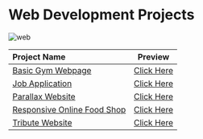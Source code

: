 # Web Development Projects
![web](https://github.com/kishanrajput23/Web-Development-Project/assets/70385488/2f95b3c2-4cd6-4d0a-a8d1-30defd66681f)

|  Project Name  |  Preview  |
|:---------------|:---------:|
|  [Basic Gym Webpage](https://github.com/kishanrajput23/Web-Development-Project/tree/main/Projects/Gym_Webpage)  |  [Click Here](https://github.com/kishanrajput23/Web-Development-Project/blob/main/Projects/Gym_Webpage/README.md)  |
|  [Job Application](https://github.com/kishanrajput23/Web-Development-Project/tree/main/Projects/Job_Application)  |  [Click Here](https://github.com/kishanrajput23/Web-Development-Project/blob/main/Projects/Job_Application/README.md)  |
|  [Parallax Website](https://github.com/kishanrajput23/Web-Development-Project/tree/main/Projects/Parallax_Website)  |  [Click Here](https://github.com/kishanrajput23/Web-Development-Project/blob/main/Projects/Parallax_Website/README.md)  |
|  [Responsive Online Food Shop](https://github.com/kishanrajput23/Web-Development-Project/tree/main/Projects/Responsive_Online_Food_Shop)  |  [Click Here](https://github.com/kishanrajput23/Web-Development-Project/blob/main/Projects/Responsive_Online_Food_Shop/README.md)  |
|  [Tribute Website](https://github.com/kishanrajput23/Web-Development-Project/tree/main/Projects/Tribute_Website)  |  [Click Here](https://github.com/kishanrajput23/Web-Development-Project/blob/main/Projects/Tribute_Website/README.md)  |
